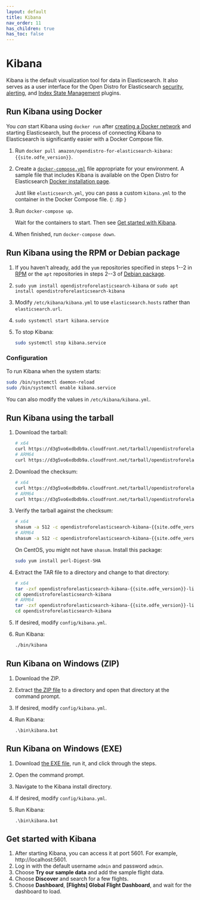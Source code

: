 ```yaml
---
layout: default
title: Kibana
nav_order: 11
has_children: true
has_toc: false
---
```


# Kibana

Kibana is the default visualization tool for data in Elasticsearch. It also serves as a user interface for the Open Distro for Elasticsearch [security](../security/configuration/), [alerting](../alerting/), and [Index State Management](../ism/) plugins.


## Run Kibana using Docker

You *can* start Kibana using `docker run` after [creating a Docker network](https://docs.docker.com/engine/reference/commandline/network_create/) and starting Elasticsearch, but the process of connecting Kibana to Elasticsearch is significantly easier with a Docker Compose file.

1. Run `docker pull amazon/opendistro-for-elasticsearch-kibana:{{site.odfe_version}}`.

1. Create a [`docker-compose.yml`](https://docs.docker.com/compose/compose-file/) file appropriate for your environment. A sample file that includes Kibana is available on the Open Distro for Elasticsearch [Docker installation page](../install/docker/#sample-docker-compose-file).

   Just like `elasticsearch.yml`, you can pass a custom `kibana.yml` to the container in the Docker Compose file.
   {: .tip }

1. Run `docker-compose up`.

   Wait for the containers to start. Then see [Get started with Kibana](#get-started-with-kibana).

1. When finished, run `docker-compose down`.


## Run Kibana using the RPM or Debian package

1. If you haven't already, add the `yum` repositories specified in steps 1--2 in [RPM](../install/rpm) or the `apt` repositories in steps 2--3 of [Debian package](../install/deb).
1. `sudo yum install opendistroforelasticsearch-kibana` or `sudo apt install opendistroforelasticsearch-kibana`
1. Modify `/etc/kibana/kibana.yml` to use `elasticsearch.hosts` rather than `elasticsearch.url`.
1. `sudo systemctl start kibana.service`
1. To stop Kibana:

   ```bash
   sudo systemctl stop kibana.service
   ```


### Configuration

To run Kibana when the system starts:

```bash
sudo /bin/systemctl daemon-reload
sudo /bin/systemctl enable kibana.service
```

You can also modify the values in `/etc/kibana/kibana.yml`.


## Run Kibana using the tarball

1. Download the tarball:

   ```bash
   # x64
   curl https://d3g5vo6xdbdb9a.cloudfront.net/tarball/opendistroforelasticsearch-kibana/opendistroforelasticsearch-kibana-{{site.odfe_version}}-linux-x64.tar.gz -o opendistroforelasticsearch-kibana-{{site.odfe_version}}-linux-x64.tar.gz
   # ARM64
   curl https://d3g5vo6xdbdb9a.cloudfront.net/tarball/opendistroforelasticsearch-kibana/opendistroforelasticsearch-kibana-{{site.odfe_version}}-linux-arm64.tar.gz -o opendistroforelasticsearch-kibana-{{site.odfe_version}}-linux-arm64.tar.gz
   ```

1. Download the checksum:

   ```bash
   # x64
   curl https://d3g5vo6xdbdb9a.cloudfront.net/tarball/opendistroforelasticsearch-kibana/opendistroforelasticsearch-kibana-{{site.odfe_version}}-linux-x64.tar.gz.sha512 -o opendistroforelasticsearch-kibana-{{site.odfe_version}}-linux-x64.tar.gz.sha512
   # ARM64
   curl https://d3g5vo6xdbdb9a.cloudfront.net/tarball/opendistroforelasticsearch-kibana/opendistroforelasticsearch-kibana-{{site.odfe_version}}-linux-arm64.tar.gz.sha512 -o opendistroforelasticsearch-kibana-{{site.odfe_version}}-linux-arm64.tar.gz.sha512
   ```

1. Verify the tarball against the checksum:

   ```bash
   # x64
   shasum -a 512 -c opendistroforelasticsearch-kibana-{{site.odfe_version}}-linux-x64.tar.gz.sha512
   # ARM64
   shasum -a 512 -c opendistroforelasticsearch-kibana-{{site.odfe_version}}-linux-arm64.tar.gz.sha512
   ```

   On CentOS, you might not have `shasum`. Install this package:

   ```bash
   sudo yum install perl-Digest-SHA
   ```

1. Extract the TAR file to a directory and change to that directory:

   ```bash
   # x64
   tar -zxf opendistroforelasticsearch-kibana-{{site.odfe_version}}-linux-x64.tar.gz
   cd opendistroforelasticsearch-kibana
   # ARM64
   tar -zxf opendistroforelasticsearch-kibana-{{site.odfe_version}}-linux-arm64.tar.gz
   cd opendistroforelasticsearch-kibana
   ```

1. If desired, modify `config/kibana.yml`.

1. Run Kibana:

   ```bash
   ./bin/kibana
   ```


## Run Kibana on Windows (ZIP)

1. Download the ZIP.

1. Extract [the ZIP file](https://d3g5vo6xdbdb9a.cloudfront.net/downloads/odfe-windows/ode-windows-zip/opendistroforelasticsearch-kibana-{{site.odfe_version}}-windows-x64.zip) to a directory and open that directory at the command prompt.

1. If desired, modify `config/kibana.yml`.

1. Run Kibana:

   ```
   .\bin\kibana.bat
   ```


## Run Kibana on Windows (EXE)

1. Download [the EXE file](https://d3g5vo6xdbdb9a.cloudfront.net/downloads/odfe-windows/odfe-executables/opendistroforelasticsearch-kibana-{{site.odfe_version}}-windows-x64.exe), run it, and click through the steps.

1. Open the command prompt.

1. Navigate to the Kibana install directory.

1. If desired, modify `config/kibana.yml`.

1. Run Kibana:

   ```
   .\bin\kibana.bat
   ```


## Get started with Kibana

1. After starting Kibana, you can access it at port 5601. For example, http://localhost:5601.
1. Log in with the default username `admin` and password `admin`.
1. Choose **Try our sample data** and add the sample flight data.
1. Choose **Discover** and search for a few flights.
1. Choose **Dashboard**, **[Flights] Global Flight Dashboard**, and wait for the dashboard to load.

